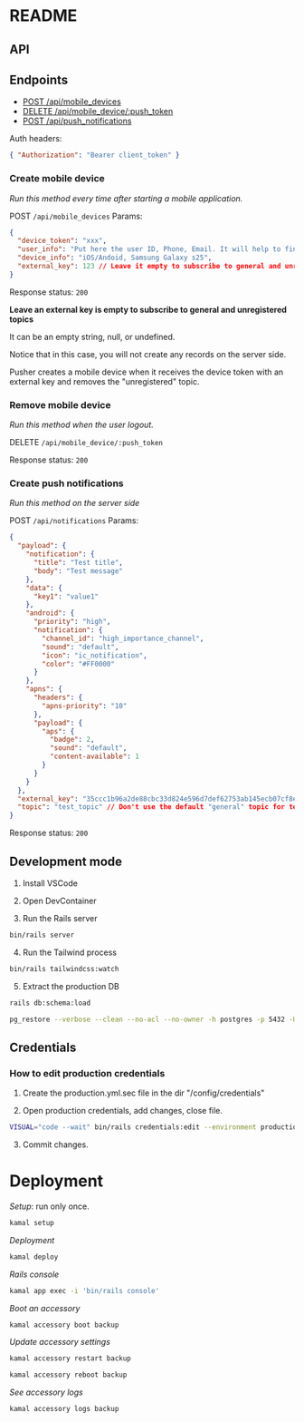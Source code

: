 # README

## API

## Endpoints

- [POST /api/mobile_devices](#create-mobile-device)
- [DELETE /api/mobile_device/:push_token](#remove-mobile-device)
- [POST /api/push_notifications](#create-push-notifications)

Auth headers:

```json
{ "Authorization": "Bearer client_token" }
```

### Create mobile device

_Run this method every time after starting a mobile application._

POST `/api/mobile_devices`
Params:

```json
{
  "device_token": "xxx",
  "user_info": "Put here the user ID, Phone, Email. It will help to find all user's mobile devices",
  "device_info": "iOS/Andoid, Samsung Galaxy s25",
  "external_key": 123 // Leave it empty to subscribe to general and unregistered topics
}
```

Response status: `200`

**Leave an external key is empty to subscribe to general and unregistered topics**

It can be an empty string, null, or undefined.

Notice that in this case, you will not create any records on the server side.

Pusher creates a mobile device when it receives the device token with an external key and removes the "unregistered" topic.

### Remove mobile device

_Run this method when the user logout._

DELETE `/api/mobile_device/:push_token`

Response status: `200`

### Create push notifications

_Run this method on the server side_

POST `/api/notifications`
Params:

```json
{
  "payload": {
    "notification": {
      "title": "Test title",
      "body": "Test message"
    },
    "data": {
      "key1": "value1"
    },
    "android": {
      "priority": "high",
      "notification": {
        "channel_id": "high_importance_channel",
        "sound": "default",
        "icon": "ic_notification",
        "color": "#FF0000"
      }
    },
    "apns": {
      "headers": {
        "apns-priority": "10"
      },
      "payload": {
        "aps": {
          "badge": 2,
          "sound": "default",
          "content-available": 1
        }
      }
    }
  },
  "external_key": "35ccc1b96a2de88cbc33d824e596d7def62753ab145ecb07cf8e4391ddbc28a7",
  "topic": "test_topic" // Don't use the default "general" topic for test purposes
}
```

Response status: `200`

## Development mode

1. Install VSCode

2. Open DevContainer

3. Run the Rails server

```bash
bin/rails server
```

4. Run the Tailwind process

```bash
bin/rails tailwindcss:watch
```

5. Extract the production DB

```bash
rails db:schema:load

pg_restore --verbose --clean --no-acl --no-owner -h postgres -p 5432 -U postgres -d pusher_development < rpush
```

## Credentials

### How to edit production credentials

1. Create the production.yml.sec file in the dir "/config/credentials"

2. Open production credentials, add changes, close file.

```bash
VISUAL="code --wait" bin/rails credentials:edit --environment production
```

3. Commit changes.

# Deployment

_Setup_: run only once.

```bash
kamal setup
```

_Deployment_

```bash
kamal deploy
```

_Rails console_

```bash
kamal app exec -i 'bin/rails console'
```

_Boot an accessory_

```bash
kamal accessory boot backup
```

_Update accessory settings_

```bash
kamal accessory restart backup
```

```bash
kamal accessory reboot backup
```

_See accessory logs_

```bash
kamal accessory logs backup
```
